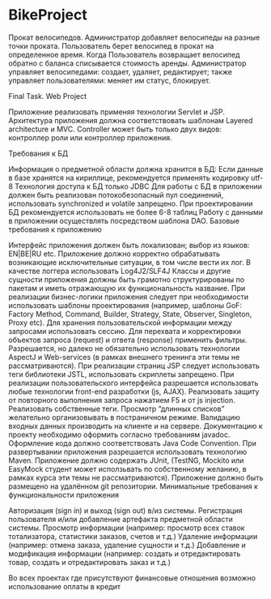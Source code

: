 # BikeProject
Прокат велосипедов. Администратор добавляет велосипеды на разные
точки проката. Пользователь берет велосипед в прокат на определенное
время. Когда Пользователь возвращает велосипед обратно с баланса
списывается стоимость аренды. Администратор управляет велосипедами:
создает, удаляет, редактирует; также управляет пользователями: меняет
им статус, блокирует.

Final Task. Web Project

Приложение реализовать применяя технологии Servlet и JSP.
Архитектура приложения должна соответствовать шаблонам Layered architecture и MVC.
Controller может быть только двух видов: контроллер роли или контроллер приложения.

Требования к БД

Информация о предметной области должна хранится в БД:
Если данные в базе хранятся на кириллице, рекомендуется применять кодировку utf-8
Технология доступа к БД только JDBC
Для работы с БД в приложении должен быть реализован потокобезопасный пул
соединений, использовать synchronized и volatile запрещено.
При проектировании БД рекомендуется использовать не более 6-8 таблиц
Работу с данными в приложении осуществлять посредством шаблона DAO.
Базовые требования к приложению

Интерфейс приложения должен быть локализован; выбор из языков: EN|BE|RU etc.
Приложение должно корректно обрабатывать возникающие исключительные ситуации, в
том числе вести их лог. В качестве логгера использовать Log4J2/SLF4J
Классы и другие сущности приложения должны быть грамотно структурированы по
пакетам и иметь отражающую их функциональность название.
При реализации бизнес-логики приложения следует при необходимости использовать
шаблоны проектирования (например, шаблоны GoF: Factory Method, Command, Builder,
Strategy, State, Observer, Singleton, Proxy etc).
Для хранения пользовательской информации между запросами использовать сессию.
Для перехвата и корректировки объектов запроса (request) и ответа (response) применить
фильтры.
Разрешается, но далеко не обязательно использовать технологии AspectJ и Web-services
(в рамках внешнего тренинга эти темы не рассматриваются).
При реализации страниц JSP следует использовать теги библиотеки JSTL, использовать
скриплеты запрещено.
При реализации пользовательского интерфейса разрешается использовать любые
технологии front-end разработки (js, AJAX).
Реализовать защиту от повторного выполнения запроса нажатием F5 и от js injection.
Реализовать собственные теги.
Просмотр “длинных списков” желательно организовывать в постраничном режиме.
Валидацию входных данных производить на клиенте и на сервере.
Документацию к проекту необходимо оформить согласно требованиям javadoc.
Оформление кода должно соответствовать Java Code Convention.
При развертывании приложения разрешается использовать технологию Maven.
Приложение должно содержать JUnit, (TestNG, Mockito или EasyMock студент может
исползьвать по собственному желанию, в рамках курса эти темы не рассматриваются).
Приложение должно быть размещено на удалённом git репозитории.
Минимальные требования к функциональности приложения

Авторизация (sign in) и выход (sign out) в/из системы.
Регистрация пользователя и/или добавление артефакта предметной области системы.
Просмотр информации (например: просмотр всех ставок тотализатора, статистики
заказов, счетов и т.д.)
Удаление информации (например: отмена заказа, удаление сущности и т.д.)
Добавление и модификация информации (например: создать и отредактировать товар,
создать и отредактировать заказ и т.д.)

Во всех проектах где присутствуют финансовые отношения возможно использование
оплаты в кредит